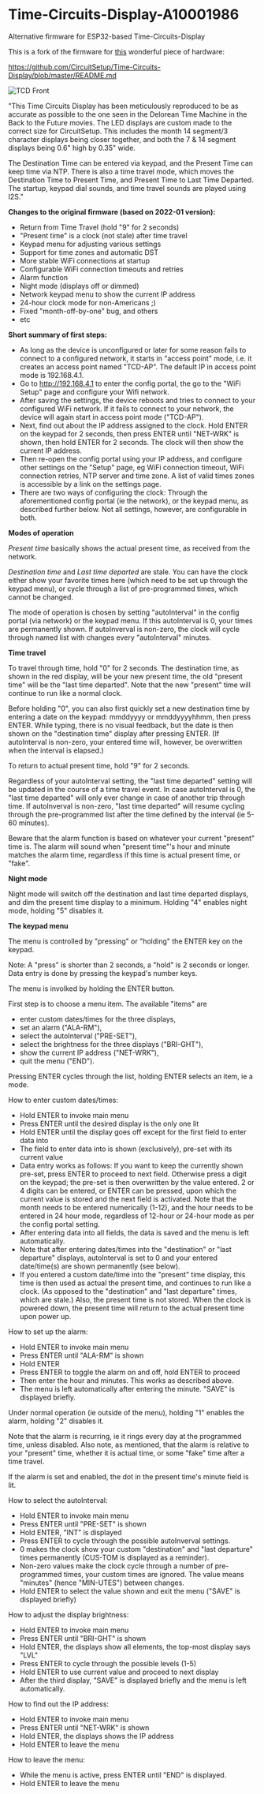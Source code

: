 # Time-Circuits-Display-A10001986
Alternative firmware for ESP32-based Time-Circuits-Display

This is a fork of the firmware for [this](https://circuitsetup.us/product/complete-time-circuits-display-kit/) wonderful piece of hardware:

https://github.com/CircuitSetup/Time-Circuits-Display/blob/master/README.md

![TCD Front](https://raw.githubusercontent.com/CircuitSetup/Time-Circuits-Display/master/Images/tcd_front2.jpg)


"This Time Circuits Display has been meticulously reproduced to be as accurate as possible to the one seen in the Delorean Time Machine in the Back to the Future movies. The LED displays are custom made to the correct size for CircuitSetup. This includes the month 14 segment/3 character displays being closer together, and both the 7 & 14 segment displays being 0.6" high by 0.35" wide.

The Destination Time can be entered via keypad, and the Present Time can keep time via NTP. There is also a time travel mode, which moves the Destination Time to Present Time, and Present Time to Last Time Departed. The startup, keypad dial sounds, and time travel sounds are played using I2S." 

**Changes to the original firmware (based on 2022-01 version):**
- Return from Time Travel (hold "9" for 2 seconds)
- "Present time" is a clock (not stale) after time travel
- Keypad menu for adjusting various settings
- Support for time zones and automatic DST
- More stable WiFi connections at startup
- Configurable WiFi connection timeouts and retries
- Alarm function
- Night mode (displays off or dimmed)
- Network keypad menu to show the current IP address
- 24-hour clock mode for non-Americans ;)
- Fixed "month-off-by-one" bug, and others
- etc

**Short summary of first steps:**
- As long as the device is unconfigured or later for some reason fails to connect to a configured network, it starts in "access point" mode, i.e. it creates an access point named "TCD-AP". The default IP in access point mode is 192.168.4.1. 
- Go to http://192.168.4.1 to enter the config portal, the go to the "WiFi Setup" page and configure your Wifi network.
- After saving the settings, the device reboots and tries to connect to your configured WiFi network. If it fails to connect to your network, the device will again start in access point mode ("TCD-AP").
- Next, find out about the IP address assigned to the clock. Hold ENTER on the keypad for 2 seconds, then press ENTER until "NET-WRK" is shown, then hold ENTER for 2 seconds. The clock will then show the current IP address.
- Then re-open the config portal using your IP address, and configure other settings on the "Setup" page, eg WiFi connection timeout, WiFi connection retries, NTP server and time zone. A list of valid times zones is accessible by a link on the settings page.
- There are two ways of configuring the clock: Through the aforementioned config portal (ie the network), or the keypad menu, as described further below. Not all settings, however, are configurable in both.

**Modes of operation**

*Present time* basically shows the actual present time, as received from the network.

*Destination time* and *Last time departed* are stale. You can have the clock either show your favorite times here (which need to be set up through the keypad menu), or cycle through a list of pre-programmed times, which cannot be changed. 

The mode of operation is chosen by setting "autoInterval" in the config portal (via network) or the keypad menu. If this autoInterval is 0, your times are permanently shown. If autoInverval is non-zero, the clock will cycle through named list with changes every "autoInterval" minutes.

**Time travel**

To travel through time, hold "0" for 2 seconds. The destination time, as shown in the red display, will be your new present time, the old "present time" will be the "last time departed". Note that the new "present" time will continue to run like a normal clock.

Before holding "0", you can also first quickly set a new destination time by entering a date on the keypad: mmddyyyy or mmddyyyyhhmm, then press ENTER. While typing, there is no visual feedback, but the date is then shown on the "destination time" display after pressing ENTER. (If autoInterval is non-zero, your entered time will, however, be overwritten when the interval is elapsed.)

To return to actual present time, hold "9" for 2 seconds.

Regardless of your autoInterval setting, the "last time departed" setting will be updated in the course of a time travel event. In case autoInterval is 0, the "last time departed" will only ever change in case of another trip through time. If autoInverval is non-zero, "last time departed" will resume cycling through the pre-programmed list after the time defined by the interval (ie 5-60 minutes).

Beware that the alarm function is based on whatever your current "present" time is. The alarm will sound when "present time"'s hour and minute matches the alarm time, regardless if this time is actual present time, or "fake".

**Night mode**

Night mode will switch off the destination and last time departed displays, and dim the present time display to a minimum. Holding "4" enables night mode, holding "5" disables it. 

**The keypad menu**
 
The menu is controlled by "pressing" or "holding" the ENTER key on the keypad.

Note: A "press" is shorter than 2 seconds, a "hold" is 2 seconds or longer.
Data entry is done by pressing the keypad's number keys.

The menu is involked by holding the ENTER button.

First step is to choose a menu item. The available "items" are   
- enter custom dates/times for the three displays,
- set an alarm ("ALA-RM"),
- select the autoInterval ("PRE-SET"),
- select the brightness for the three displays ("BRI-GHT"),
- show the current IP address ("NET-WRK"),
- quit the menu ("END").
 
Pressing ENTER cycles through the list, holding ENTER selects an item, ie a mode.
 
How to enter custom dates/times:
- Hold ENTER to invoke main menu
- Press ENTER until the desired display is the only one lit
- Hold ENTER until the display goes off except for the first field to enter data into
- The field to enter data into is shown (exclusively), pre-set with its current value
- Data entry works as follows: If you want to keep the currently shown pre-set, press ENTER to proceed to next field. Otherwise press a digit on the keypad; the pre-set is then overwritten by the value entered. 2 or 4 digits can be entered, or ENTER can be pressed, upon which the current value is stored and the next field is activated. Note that the month needs to be entered numerically (1-12), and the hour needs to be entered in 24 hour mode, regardless of 12-hour or 24-hour mode as per the config portal setting.
- After entering data into all fields, the data is saved and the menu is left automatically.
- Note that after entering dates/times into the "destination" or "last departure" displays, autoInterval is set to 0 and your entered date/time(s) are shown permanently (see below).
- If you entered a custom date/time into the "present" time display, this time is then used as actual the present time, and continues to run like a clock. (As opposed to the "destination" and "last departure" times, which are stale.) Also, the present time is not stored. When the clock is powered down, the present time will return to the actual present time upon power up.

How to set up the alarm:
- Hold ENTER to invoke main menu
- Press ENTER until "ALA-RM" is shown
- Hold ENTER
- Press ENTER to toggle the alarm on and off, hold ENTER to proceed
- Then enter the hour and minutes. This works as described above.
- The menu is left automatically after entering the minute. "SAVE" is displayed briefly.

Under normal operation (ie outside of the menu), holding "1" enables the alarm, holding "2" disables it. 

Note that the alarm is recurring, ie it rings every day at the programmed time, unless disabled. Also note, as mentioned, that the alarm is relative to your "present" time, whether it is actual time, or some "fake" time after a time travel.

If the alarm is set and enabled, the dot in the present time's minute field is lit. 
 
How to select the autoInterval:
- Hold ENTER to invoke main menu
- Press ENTER until "PRE-SET" is shown
- Hold ENTER, "INT" is displayed
- Press ENTER to cycle through the possible autoInverval settings.
- 0 makes the clock show your custom "destination" and "last departure" times permanently (CUS-TOM is displayed as a reminder).
- Non-zero values make the clock cycle through a number of pre-programmed times, your custom times are ignored. The value means "minutes" (hence "MIN-UTES") between changes.              
- Hold ENTER to select the value shown and exit the menu ("SAVE" is displayed briefly)
 
How to adjust the display brightness:
- Hold ENTER to invoke main menu
- Press ENTER until "BRI-GHT" is shown
- Hold ENTER, the displays show all elements, the top-most display says "LVL"
- Press ENTER to cycle through the possible levels (1-5)
- Hold ENTER to use current value and proceed to next display
- After the third display, "SAVE" is displayed briefly and the menu is left automatically.
 
How to find out the IP address:
- Hold ENTER to invoke main menu
- Press ENTER until "NET-WRK" is shown
- Hold ENTER, the displays shows the IP address
- Hold ENTER to leave the menu
 
 How to leave the menu:
 - While the menu is active, press ENTER until "END" is displayed.
 - Hold ENTER to leave the menu
 

